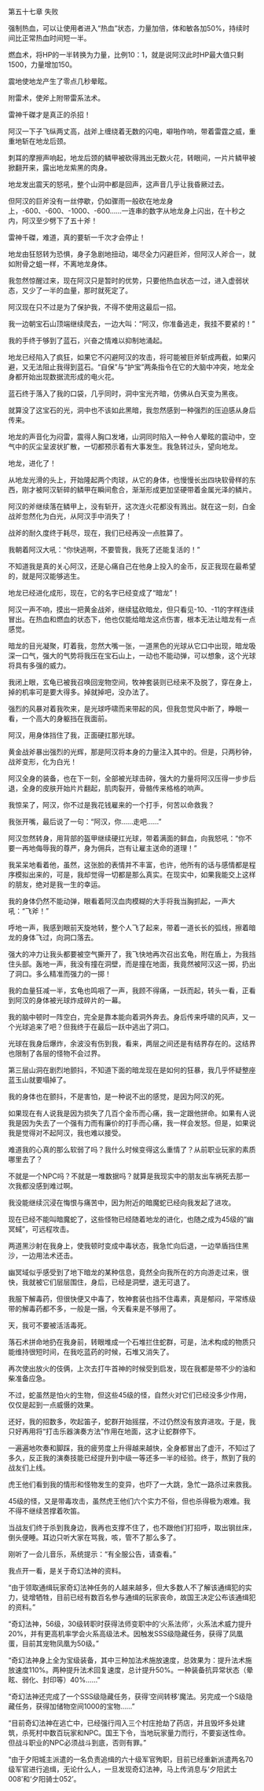 第五十七章 失败


强制热血，可以让使用者进入“热血”状态，力量加倍，体和敏各加50%，持续时间比正常热血时间短一半。

燃血术，将HP的一半转换为力量，比例10：1，就是说阿汉此时HP最大值只剩1500，力量增加150。

震地使地龙产生了零点几秒晕眩。

附雷术，使斧上附带雷系法术。

雷神千磔才是真正的杀招！

阿汉一下子飞纵两丈高，战斧上缠绕着无数的闪电，噼啪作响，带着雷霆之威，重重地斩在地龙后颈。

刺耳的摩擦声响起，地龙后颈的鳞甲被砍得溅出无数火花，转眼间，一片片鳞甲被掀翻开来，露出地龙紫黑的肉身。

地龙发出震天的怒吼，整个山洞中都是回声，这声音几乎让我昏厥过去。

但阿汉的巨斧没有一丝停歇，仍如骤雨一般砍在地龙身上，-600、-600、-1000、-600……一连串的数字从地龙身上闪出，在十秒之内，阿汉至少劈下了五十斧！

雷神千磔，难道，真的要斩一千次才会停止！

地龙由狂怒转为恐惧，身子急剧地扭动，竭尽全力闪避巨斧，但阿汉人斧合一，就如附骨之蛆一样，不离地龙身体。

我忽然惊醒过来，现在阿汉只是暂时的优势，只要他热血状态一过，进入虚弱状态，又少了一半的血量，那时就死定了。

阿汉现在只不过是为了保护我，不得不使用这最后一招。

我一边朝宝石山顶端继续爬去，一边大叫：“阿汉，你准备逃走，我挂不要紧的！”

我的手终于够到了蓝石，兴奋之情难以抑制地涌起。

地龙已经陷入了疯狂，如果它不闪避阿汉的攻击，将可能被巨斧斩成两截，如果闪避，又无法阻止我得到蓝石。“自保”与“护宝”两条指令在它的大脑中冲突，地龙全身都开始出现数据流形成的电火花。

蓝石终于落入了我的口袋，几乎同时，洞中宝光齐暗，仿佛从白天变为黑夜。

就算没了这宝石的光，洞中也不该如此黑暗，我忽然感到一种强烈的压迫感从身后传来。

地龙的声音化为闷雷，震得人胸口发堵，山洞同时陷入一种令人晕眩的震动中，空气中的灰尘呈波状扩散，一切都预示着有大事发生。我急转过头，望向地龙。

地龙，进化了！

从地龙光滑的头上，开始隆起两个肉球，从它的身体，也慢慢长出四块软骨样的东西，刚才被阿汉斩碎的鳞甲在瞬间愈合，渐渐形成更加坚硬带着金属光泽的鳞片。

阿汉的斧继续落在鳞甲上，没有斩开，这次连火花都没有溅出。就在这一刻，白金战斧忽然化为白光，从阿汉手中消失了！

战斧的耐久度终于耗尽，现在，我们已经再没一点胜算了。

我朝着阿汉大吼：“你快逃啊，不要管我，我死了还能复活的！”

不知道我是真的关心阿汉，还是心痛自己在他身上投入的金币，反正我现在最希望的，就是阿汉能够逃生。

地龙已经进化成形，现在，它的名字已经变成了“暗龙”！

阿汉一声不响，摸出一把黄金战斧，继续猛砍暗龙，但只看见-10、-11的字样连续冒出。在热血和燃血的状态下，他也仅能给暗龙这点伤害，根本无法让暗龙有一点感觉。

暗龙的目光凝聚，盯着我，忽然大嘴一张，一道黑色的光球从它口中出现，暗龙吸深一口气，强大的气势将我压在宝石山上，一动也不能动弹，可以想象，这个光球将具有多强的威力。

我闭上眼，玄龟已被我召唤回宠物空间，牧神套装则已经来不及脱了，穿在身上，掉的机率可是要大得多。掉就掉吧，没办法了。

强烈的风暴对着我吹来，是光球呼啸而来带起的风，但我忽觉风中断了，睁眼一看，一个高大的身躯挡在我面前。

阿汉，用身体挡住了我，正面硬扛那光球。

黄金战斧暴出强烈的光辉，那是阿汉将本身的力量注入其中的。但是，只两秒钟，战斧变形，化为白光！

阿汉全身的装备，也在下一刻，全部被光球击碎，强大的力量将阿汉压得一步步后退，全身的皮肤开始片片翻起，肌肉裂开，骨骼传来格格的响声。

我惊呆了，阿汉，你不过是我花钱雇来的一个打手，何苦以命救我？

我张开嘴，最后说了一句：“阿汉，你……走吧……”

阿汉忽然转身，用背部的盔甲继续硬扛光球，带着满面的鲜血，向我怒吼：“你不要一再地侮辱我的尊严，身为佣兵，岂有让雇主送命的道理！”

我呆呆地看着他，虽然，这张脸的表情并不丰富，也许，他所有的话与感情都是程序模拟出来的，可是，我却觉得一切都是那么真实。在现实中，如果我能交上这样的朋友，绝对是我一生的幸运。

我的身体仍然不能动弹，眼看着阿汉血肉模糊的大手将我当胸抓起，一声大吼：“飞斧！”

呼地一声，我感到眼前天旋地转，整个人飞了起来，带着一道长长的弧线，擦着暗龙的身体飞过，向洞口落去。

强大的冲力让我头都要被空气撕开了，我飞快地再次召出玄龟，附在盾上，为我挡住头部。轰地一声，我没有撞在洞壁，而是撞在地面，我竟然被阿汉这一掷，扔出了洞口。多么精准而强力的一掷！

我的血量狂减一半，玄龟也鸣咽了一声，我顾不得痛，一跃而起，转头一看，正看到阿汉的身体被光球炸成碎片的一幕。

我的脑中顿时一阵空白，完全是靠本能向着洞外奔去。身后传来呼啸的风声，又一个光球追来了吧？但我终于在最后一跃中逃出了洞口。

光球在我身后爆炸，余波没有伤到我，看来，两层之间还是有结界存在的。这结界也限制了各层的怪物不会过界。

第三层山洞在剧烈地颤抖，不知道下面的暗龙现在是如何的狂暴，我几乎怀疑整座蓝玉山就要塌掉了。

我的身体也在颤抖，不是害怕，是一种说不出的感觉，是因为阿汉的死。

如果现在有人说我是因为损失了几百个金币而心痛，我一定跟他拼命。如果有人说我是因为失去了一个强有力而有廉价的打手而心痛，我一样会发怒。但是，如果说我是觉得对不起阿汉，我也难以接受。

难道我的心真的那么软弱了吗？我什么时候变得这么重情了？从前职业玩家的素质哪里去了？

不就是一个NPC吗？不就是一堆数据吗？就算是我现实中的朋友出车祸死去那一次我都没感到难过啊。

我没能继续沉浸在悔恨与痛苦中，因为附近的暗魔蛇已经向我发起了进攻。

现在已经不能叫暗魔蛇了，这些怪物已经随着地龙的进化，也随之成为45级的“幽冥蜮”，可远程攻击。

两道黑沙射在我身上，使我顿时变成中毒状态，我急忙向后退，一边举盾挡住黑沙，一边用法术还击。

幽冥域似乎感受到了地下暗龙的某种信息，竟然全向我所在的方向游走过来，很快，我就被它们层层围住，身后，已经是洞壁，退无可退了。

我服下解毒药，但很快便又中毒了，牧神套装也挡不住毒素，真是郁闷，平常练级带的解毒药都不多，一般是一捆，今天看来是不够用了。

天，我可不要被活活毒死。

落石术拼命地扔在我身前，转眼堆成一个石堆拦住蛇群，可是，法术构成的物质只能维持很短时间，在我吃蓝药的时候，石堆又消失了。

再次使出放火的伎俩，上次去打牛首神的时候受到启发，现在我都是带不少的油和柴准备应急。

不过，蛇虽然是怕火的生物，但这些45级的怪，自然火对它们已经没多少作用，仅仅是起到一点威慑的效果。

还好，我的招数多，吹起笛子，蛇群开始摇摆，不过仍然没有放弃进攻。于是，我只好再用将“打击乐器演奏方法”作用在地面，这才让蛇群停下。

一遍遍地吹奏和脚踩，我的疲劳度上升得越来越快，全身都冒出了虚汗，不知过了多久，反正我的演奏技能已经提升到中级一等还多一半的经验。终于，熬到了我的战友们上线。

虎王他们看到我的情形和怪物发生的变异，也吓了一大跳，急忙一路杀过来救我。

45级的怪，又是带毒攻击，虽然虎王他们六个实力不俗，但也杀得极为艰难。我不得不继续苦撑着吹笛。

当战友们终于杀到我身边，我再也支撑不住了，也不跟他们打招呼，取出钢丝床，倒头便睡。耳边只听大家在骂我，咳，管不了那么多了。

刚听了一会儿音乐，系统提示：“有全服公告，请查看。”

我点开一看，是关于奇幻法神的资料。

“由于领取通缉玩家奇幻法神任务的人越来越多，但大多数人不了解该通缉犯的实力，徒增牺牲，目前已经有数百名参与通缉的玩家丧命，故国王决定公布该通缉犯的资料。”

“奇幻法神，56级，30级转职时获得法师变职中的‘火系法师’，火系法术威力提升20%，并有更高机率学会火系高级法术。因触发SSS级隐藏任务，获得了凤凰蛋，目前其宠物凤凰为50级。”

“奇幻法神身上全为宝级装备，其中三种加法术施放速度，总效果为：提升法术施放速度110%。两种提升法术回复速度，总计提升50%。一种装备抗异常状态（晕眩、弱化、封印等）40%……”

“奇幻法神还完成了一个SSS级隐藏任务，获得‘空间转移’魔法。另完成一个S级隐藏任务，获得加储物空间1000的宝物……”

“目前奇幻法神在逃亡中，已经强行闯入三个村庄抢劫了药店，并且毁坏多处建筑，杀死村中数百玩家和NPC。国王下令，当地玩家量力而行，不要妄送性命。但战斗职业的NPC必须战斗到底，否则有罪。”

“由于夕阳城主派遣的一名负责追缉的六十级军官殉职，目前已经重新派遣两名70级军官进行追缉，无论什么人，一旦发现奇幻法神，马上传消息与‘夕阳武士008’和‘夕阳骑士052’。





